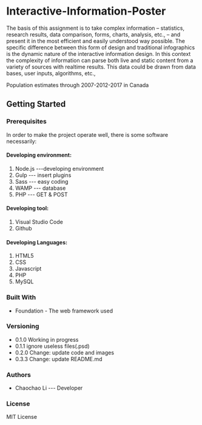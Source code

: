 ﻿# Interactive-Information-Poster
The basis of this assignment is to take complex information – statistics, research
results, data comparison, forms, charts, analysis, etc., – and present it in the most
efficient and easily understood way possible. The specific difference between this
form of design and traditional infographics is the dynamic nature of the interactive
information design. In this context the complexity of information can parse both live
and static content from a variety of sources with realtime results. This data could be
drawn from data bases, user inputs, algorithms, etc., 

Population estimates through 2007-2012-2017 in Canada

## Getting Started

### Prerequisites

In order to make the project operate well, there is some software necessarily:

#### Developing environment:
1. Node.js ---developing environment
2. Gulp --- insert plugins
3. Sass --- easy coding
4. WAMP --- database
5. PHP --- GET & POST

#### Developing tool:
1. Visual Studio Code
2. Github

#### Developing Languages:
1. HTML5
2. CSS
3. Javascript
4. PHP
5. MySQL

### Built With
* Foundation - The web framework used

### Versioning
* 0.1.0 Working in progress
* 0.1.1 ignore useless files(.psd)
* 0.2.0 Change: update code and images
* 0.3.3 Change: update README.md

### Authors 
* Chaochao Li --- Developer

### License

MIT License

